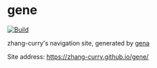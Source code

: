 # gene

[![Build](https://github.com/Zhang-Curry/gene/actions/workflows/generate.yml/badge.svg)](https://github.com/Zhang-Curry/gene/actions/workflows/generate.yml)

zhang-curry's navigation site, generated by [gena](https://github.com/x1ah/gena)

Site address: https://zhang-curry.github.io/gene/